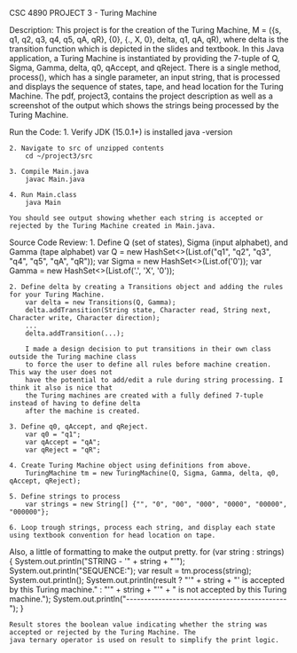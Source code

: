 CSC 4890 PROJECT 3 - Turing Machine

Description:
    This project is for the creation of the Turing Machine, M = ({s, q1, q2, q3, q4, q5, qA, qR}, {0}, {., X, 0}, delta, q1, qA, qR),
    where delta is the transition function which is depicted in the slides and textbook. In this Java application, a Turing
    Machine is instantiated by providing the 7-tuple of Q, Sigma, Gamma, delta, q0, qAccept, and qReject. There is a
    single method, process(), which has a single parameter, an input string, that is processed and displays the sequence
    of states, tape, and head location for the Turing Machine. The pdf, project3, contains the project description as
    well as a screenshot of the output which shows the strings being processed by the Turing Machine.

Run the Code:
    1. Verify JDK (15.0.1+) is installed
        java -version

    2. Navigate to src of unzipped contents
        cd ~/project3/src

    3. Compile Main.java
        javac Main.java

    4. Run Main.class
        java Main

    You should see output showing whether each string is accepted or rejected by the Turing Machine created in Main.java.

Source Code Review:
    1. Define Q (set of states), Sigma (input alphabet), and Gamma (tape alphabet)
        var Q = new HashSet<>(List.of("q1", "q2", "q3", "q4", "q5", "qA", "qR"));
        var Sigma = new HashSet<>(List.of('0'));
        var Gamma = new HashSet<>(List.of('.', 'X', '0'));

    2. Define delta by creating a Transitions object and adding the rules for your Turing Machine.
        var delta = new Transitions(Q, Gamma);
        delta.addTransition(String state, Character read, String next, Character write, Character direction);
        ...
        delta.addTransition(...);

        I made a design decision to put transitions in their own class outside the Turing machine class
        to force the user to define all rules before machine creation. This way the user does not
        have the potential to add/edit a rule during string processing. I think it also is nice that
        the Turing machines are created with a fully defined 7-tuple instead of having to define delta
        after the machine is created.

    3. Define q0, qAccept, and qReject.
        var q0 = "q1";
        var qAccept = "qA";
        var qReject = "qR";

    4. Create Turing Machine object using definitions from above.
        TuringMachine tm = new TuringMachine(Q, Sigma, Gamma, delta, q0, qAccept, qReject);

    5. Define strings to process
        var strings = new String[] {"", "0", "00", "000", "0000", "00000", "000000"};

    6. Loop trough strings, process each string, and display each state using textbook convention for head location on tape.
   Also, a little of formatting to make the output pretty.
        for (var string : strings) {
            System.out.println("STRING - '" + string + "'");
            System.out.println("SEQUENCE:");
            var result = tm.process(string);
            System.out.println();
            System.out.println(result ? "'" + string + "' is accepted by this Turing machine." : "'" + string + "'" + " is not accepted by this Turing machine.");
            System.out.println("---------------------------------------------");
        }

    Result stores the boolean value indicating whether the string was accepted or rejected by the Turing Machine. The
    java ternary operator is used on result to simplify the print logic.